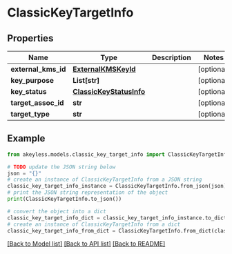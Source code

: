 # ClassicKeyTargetInfo


## Properties

Name | Type | Description | Notes
------------ | ------------- | ------------- | -------------
**external_kms_id** | [**ExternalKMSKeyId**](ExternalKMSKeyId.md) |  | [optional] 
**key_purpose** | **List[str]** |  | [optional] 
**key_status** | [**ClassicKeyStatusInfo**](ClassicKeyStatusInfo.md) |  | [optional] 
**target_assoc_id** | **str** |  | [optional] 
**target_type** | **str** |  | [optional] 

## Example

```python
from akeyless.models.classic_key_target_info import ClassicKeyTargetInfo

# TODO update the JSON string below
json = "{}"
# create an instance of ClassicKeyTargetInfo from a JSON string
classic_key_target_info_instance = ClassicKeyTargetInfo.from_json(json)
# print the JSON string representation of the object
print(ClassicKeyTargetInfo.to_json())

# convert the object into a dict
classic_key_target_info_dict = classic_key_target_info_instance.to_dict()
# create an instance of ClassicKeyTargetInfo from a dict
classic_key_target_info_from_dict = ClassicKeyTargetInfo.from_dict(classic_key_target_info_dict)
```
[[Back to Model list]](../README.md#documentation-for-models) [[Back to API list]](../README.md#documentation-for-api-endpoints) [[Back to README]](../README.md)


